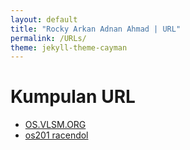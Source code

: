 ```yaml
---
layout: default
title: "Rocky Arkan Adnan Ahmad | URL"
permalink: /URLs/
theme: jekyll-theme-cayman
---
```



# Kumpulan URL
- [OS.VLSM.ORG](https://os.vlsm.org/)
- [os201 racendol](https://racendol.github.io/os201/)